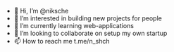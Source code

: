 - 👋 Hi, I’m @niksche
- 👀 I’m interested in building new projects for people
- 🌱 I’m currently learning web-applications
- 💞️ I’m looking to collaborate on setup my own startup
- 📫 How to reach me t.me/n_shch

<!---
niksche/niksche is a ✨ special ✨ repository because its `README.md` (this file) appears on your GitHub profile.
You can click the Preview link to take a look at your changes.
--->
